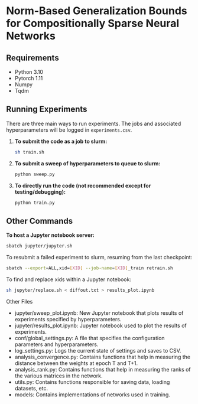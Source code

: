 # Norm-Based Generalization Bounds for Compositionally Sparse Neural Networks

## Requirements
- Python 3.10
- Pytorch 1.11
- Numpy
- Tqdm

## Running Experiments
There are three main ways to run experiments. The jobs and associated hyperparameters will be logged in `experiments.csv`.

1. **To submit the code as a job to slurm:**
    ```sh
    sh train.sh
    ```

2. **To submit a sweep of hyperparameters to queue to slurm:**
    ```sh
    python sweep.py
    ```

3. **To directly run the code (not recommended except for testing/debugging):**
    ```sh
    python train.py
    ```

## Other Commands

**To host a Jupyter notebook server:**
```sh
sbatch jupyter/jupyter.sh
```

To resubmit a failed experiment to slurm, resuming from the last checkpoint:
```sh
sbatch --export=ALL,xid=[XID] --job-name=[XID]_train retrain.sh
```

To find and replace xids within a Jupyter notebook:
```sh
sh jupyter/replace.sh < diffout.txt > results_plot.ipynb
```

Other Files

* jupyter/sweep_plot.ipynb: New Jupyter notebook that plots results of experiments specified by hyperparameters.
* jupyter/results_plot.ipynb: Jupyter notebook used to plot the results of experiments.
* conf/global_settings.py: A file that specifies the configuration parameters and hyperparameters.
* log_settings.py: Logs the current state of settings and saves to CSV.
* analysis_convergence.py: Contains functions that help in measuring the distance between the weights at epoch T and T+1.
* analysis_rank.py: Contains functions that help in measuring the ranks of the various matrices in the network.
* utils.py: Contains functions responsible for saving data, loading datasets, etc.
* models: Contains implementations of networks used in training.
